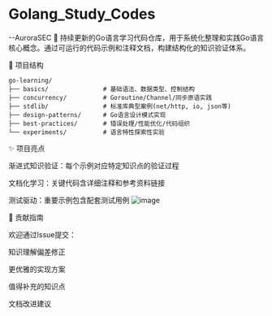 # Golang_Study_Codes
--AuroraSEC
🚀 持续更新的Go语言学习代码仓库，用于系统化整理和实践Go语言核心概念。通过可运行的代码示例和注释文档，构建结构化的知识验证体系。

📂 项目结构
```
go-learning/
├── basics/               # 基础语法、数据类型、控制结构
├── concurrency/          # Goroutine/Channel/同步原语实践
├── stdlib/               # 标准库典型案例(net/http, io, json等)
├── design-patterns/      # Go语言设计模式实现
├── best-practices/       # 错误处理/性能优化/代码组织
└── experiments/          # 语言特性探索性实验
```

✨ 项目亮点

渐进式知识验证：每个示例对应特定知识点的验证过程

文档化学习：关键代码含详细注释和参考资料链接

测试驱动：重要示例包含配套测试用例
![image](https://github.com/user-attachments/assets/16f42ee6-3ed6-4904-b2e6-fc4000e4dac3)

🤝 贡献指南

欢迎通过Issue提交：

知识理解偏差修正

更优雅的实现方案

值得补充的知识点

文档改进建议
